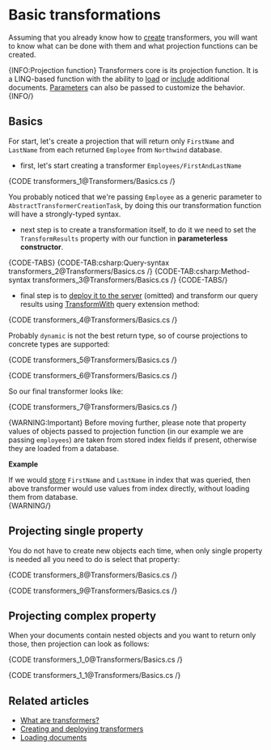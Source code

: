# Basic transformations

Assuming that you already know how to [create](../transformers/creating-and-deploying) transformers, you will want to know what can be done with them and what projection functions can be created.

{INFO:Projection function}
Transformers core is its projection function. It is a LINQ-based function with the ability to [load](../transformers/loading-documents) or [include](../transformers/including-documents) additional documents. [Parameters](../transformers/passing-parameters) can also be passed to customize the behavior.
{INFO/}

## Basics

For start, let's create a projection that will return only `FirstName` and `LastName` from each returned `Employee` from `Northwind` database.

- first, let's start creating a transformer `Employees/FirstAndLastName`

{CODE transformers_1@Transformers/Basics.cs /}

You probably noticed that we're passing `Employee` as a generic parameter to `AbstractTransformerCreationTask`, by doing this our transformation function will have a strongly-typed syntax.

- next step is to create a transformation itself, to do it we need to set the `TransformResults` property with our function in **parameterless constructor**.

{CODE-TABS}
{CODE-TAB:csharp:Query-syntax transformers_2@Transformers/Basics.cs /}
{CODE-TAB:csharp:Method-syntax transformers_3@Transformers/Basics.cs /}
{CODE-TABS/}

- final step is to [deploy it to the server](../transformers/creating-and-deploying) (omitted) and transform our query results using [TransformWith](../client-api/session/querying/how-to-use-transformers-in-queries) query extension method:

{CODE transformers_4@Transformers/Basics.cs /}

Probably `dynamic` is not the best return type, so of course projections to concrete types are supported:

{CODE transformers_5@Transformers/Basics.cs /}

{CODE transformers_6@Transformers/Basics.cs /}

So our final transformer looks like:

{CODE transformers_7@Transformers/Basics.cs /}

{WARNING:Important}
Before moving further, please note that property values of objects passed to projection function (in our example we are passing `employees`) are taken from stored index fields if present, otherwise they are loaded from a database.   

**Example** 

If we would [store]() `FirstName` and `LastName` in index that was queried, then above transformer would use values from index directly, without loading them from database.  
{WARNING/}

## Projecting single property

You do not have to create new objects each time, when only single property is needed all you need to do is select that property:

{CODE transformers_8@Transformers/Basics.cs /}

{CODE transformers_9@Transformers/Basics.cs /}

## Projecting complex property

When your documents contain nested objects and you want to return only those, then projection can look as follows:

{CODE transformers_1_0@Transformers/Basics.cs /}

{CODE transformers_1_1@Transformers/Basics.cs /}

## Related articles

- [What are transformers?](../transformers/what-are-transformers)
- [Creating and deploying transformers](../transformers/creating-and-deploying)
- [Loading documents](../transformers/loading-documents)
